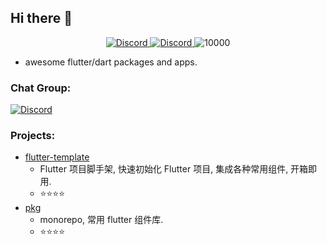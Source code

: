 ## Hi there 👋

<!--

**Here are some ideas to get you started:**

🙋‍♀️ A short introduction - what is your organization all about?
🌈 Contribution guidelines - how can the community get involved?
👩‍💻 Useful resources - where can the community find your docs? Is there anything else the community should know?
🍿 Fun facts - what does your team eat for breakfast?
🧙 Remember, you can do mighty things with the power of [Markdown](https://docs.github.com/github/writing-on-github/getting-started-with-writing-and-formatting-on-github/basic-writing-and-formatting-syntax)
-->




<p align="middle">
    <a href="https://discord.com/invite/MnDA9pfWAW" target="_blank">
      <img src="https://img.shields.io/badge/Discord-GossipCoder-%237289DA.svg?logo=iscord&logoColor=white" alt="Discord">
    </a> 
    <a href="https://discord.com/invite/MnDA9pfWAW" target="_blank">
      <img src="https://img.shields.io/discord/877031318272217179" alt="Discord">
    </a> 
    <img src="https://visitor-badge.laobi.icu/badge?page_id=better-dart" alt="10000" />
</p>



- awesome flutter/dart packages and apps.


### Chat Group: 

<a href="https://discord.com/invite/MnDA9pfWAW" target="_blank">
  <img src="https://img.shields.io/badge/Discord-GossipCoder-%237289DA.svg?logo=iscord&logoColor=white" alt="Discord">
</a> 




### Projects: 

- [flutter-template](https://github.com/better-dart/flutter-template)
    - Flutter 项目脚手架, 快速初始化 Flutter 项目, 集成各种常用组件, 开箱即用.
    - ⭐⭐⭐⭐
- [pkg](https://github.com/better-dart/pkg)
    - monorepo, 常用 flutter 组件库. 
    - ⭐⭐⭐⭐
